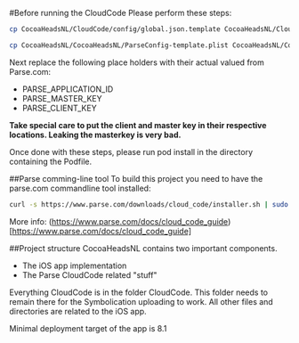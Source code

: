#Before running the CloudCode
Please perform these steps:

```bash
cp CocoaHeadsNL/CloudCode/config/global.json.template CocoaHeadsNL/CloudCode/config/global.json

cp CocoaHeadsNL/CocoaHeadsNL/ParseConfig-template.plist CocoaHeadsNL/CocoaHeadsNL/ParseConfig.plist
```

Next replace the following place holders with their actual valued from Parse.com:

- PARSE_APPLICATION_ID
- PARSE_MASTER_KEY
- PARSE_CLIENT_KEY

**Take special care to put the client and master key in their respective locations. Leaking the masterkey is very bad.**

Once done with these steps, please run pod install in the directory containing the Podfile.

##Parse comming-line tool
To build this project you need to have the parse.com commandline tool installed:
```bash
curl -s https://www.parse.com/downloads/cloud_code/installer.sh | sudo /bin/bash
```

More info: (https://www.parse.com/docs/cloud_code_guide)[https://www.parse.com/docs/cloud_code_guide]

##Project structure
CocoaHeadsNL contains two important components.
- The iOS app implementation
- The Parse CloudCode related "stuff"

Everything CloudCode is in the folder CloudCode. This folder needs to remain there for the Symbolication uploading to work. All other files and directories are related to the iOS app.

Minimal deployment target of the app is 8.1